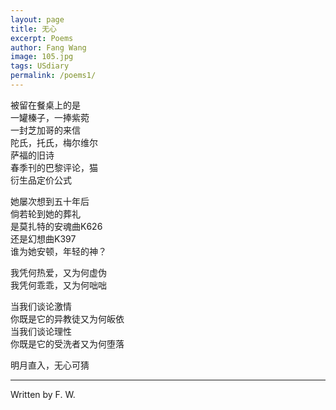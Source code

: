 ```yaml
---
layout: page
title: 无心 
excerpt: Poems
author: Fang Wang
image: 105.jpg
tags: USdiary
permalink: /poems1/
---
```


被留在餐桌上的是    
一罐榛子，一捧紫菀    
一封芝加哥的来信    
陀氏，托氏，梅尔维尔     
萨福的旧诗    
春季刊的巴黎评论，猫    
衍生品定价公式    

她屡次想到五十年后    
倘若轮到她的葬礼   
是莫扎特的安魂曲K626    
还是幻想曲K397   
谁为她安顿，年轻的神？

我凭何热爱，又为何虚伪    
我凭何乖乖，又为何咄咄

当我们谈论激情    
你既是它的异教徒又为何皈依    
当我们谈论理性    
你既是它的受洗者又为何堕落
    
明月直入，无心可猜


****

Written by F. W.
